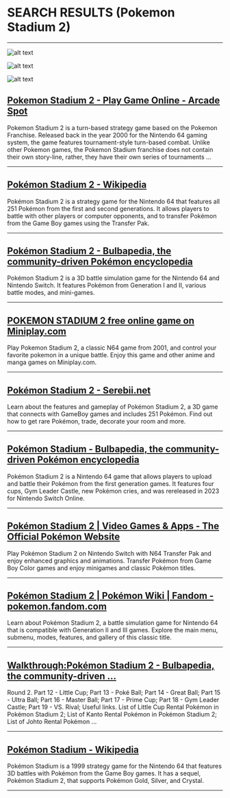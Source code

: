 # SEARCH RESULTS (Pokemon Stadium 2)
---


![alt text](https://cdn.mobygames.com/screenshots/10541702-pokemon-stadium-2-nintendo-64-main-menu.jpg "Screenshot of Pokémon Stadium 2 (Nintendo 64, 2000) - MobyGames")


![alt text](https://cdn.mobygames.com/screenshots/2477740-pokemon-stadium-2-nintendo-64-title-screen.jpg "Pokémon Stadium 2 screenshots - MobyGames")


![alt text](https://www.mobygames.com/images/shots/l/172481-pokemon-stadium-2-nintendo-64-screenshot-kabutops-preparing.jpg "Pokémon Stadium 2 Screenshots for Nintendo 64 - MobyGames")

## [Pokemon Stadium 2 - Play Game Online - Arcade Spot](https://arcadespot.com/game/pokemon-stadium-2/)
Pokemon Stadium 2 is a turn-based strategy game based on the Pokemon Franchise. Released back in the year 2000 for the Nintendo 64 gaming system, the game features tournament-style turn-based combat. Unlike other Pokemon games, the Pokemon Stadium franchise does not contain their own story-line, rather, they have their own series of tournaments ...

---

## [Pokémon Stadium 2 - Wikipedia](https://en.wikipedia.org/wiki/Pokémon_Stadium_2)
Pokémon Stadium 2 is a strategy game for the Nintendo 64 that features all 251 Pokémon from the first and second generations. It allows players to battle with other players or computer opponents, and to transfer Pokémon from the Game Boy games using the Transfer Pak.

---

## [Pokémon Stadium 2 - Bulbapedia, the community-driven Pokémon encyclopedia](https://bulbapedia.bulbagarden.net/wiki/Pokémon_Stadium_2)
Pokémon Stadium 2 is a 3D battle simulation game for the Nintendo 64 and Nintendo Switch. It features Pokémon from Generation I and II, various battle modes, and mini-games.

---

## [POKEMON STADIUM 2 free online game on Miniplay.com](https://www.miniplay.com/game/pokemon-stadium-2)
Play Pokemon Stadium 2, a classic N64 game from 2001, and control your favorite pokemon in a unique battle. Enjoy this game and other anime and manga games on Miniplay.com.

---

## [Pokémon Stadium 2 - Serebii.net](https://www.serebii.net/stadium2/)
Learn about the features and gameplay of Pokémon Stadium 2, a 3D game that connects with GameBoy games and includes 251 Pokémon. Find out how to get rare Pokémon, trade, decorate your room and more.

---

## [Pokémon Stadium - Bulbapedia, the community-driven Pokémon encyclopedia](https://bulbapedia.bulbagarden.net/wiki/Pokémon_Stadium)
Pokémon Stadium 2 is a Nintendo 64 game that allows players to upload and battle their Pokémon from the first generation games. It features four cups, Gym Leader Castle, new Pokémon cries, and was rereleased in 2023 for Nintendo Switch Online.

---

## [Pokémon Stadium 2 | Video Games & Apps - The Official Pokémon Website](https://www.pokemon.com/us/pokemon-video-games/pokemon-stadium-2)
Play Pokémon Stadium 2 on Nintendo Switch with N64 Transfer Pak and enjoy enhanced graphics and animations. Transfer Pokémon from Game Boy Color games and enjoy minigames and classic Pokémon titles.

---

## [Pokémon Stadium 2 | Pokémon Wiki | Fandom - pokemon.fandom.com](https://pokemon.fandom.com/wiki/Pokémon_Stadium_2)
Learn about Pokémon Stadium 2, a battle simulation game for Nintendo 64 that is compatible with Generation II and III games. Explore the main menu, submenu, modes, features, and gallery of this classic title.

---

## [Walkthrough:Pokémon Stadium 2 - Bulbapedia, the community-driven ...](https://bulbapedia.bulbagarden.net/wiki/Appendix:Pokémon_Stadium_2_walkthrough)
Round 2. Part 12 - Little Cup; Part 13 - Poké Ball; Part 14 - Great Ball; Part 15 - Ultra Ball; Part 16 - Master Ball; Part 17 - Prime Cup; Part 18 - Gym Leader Castle; Part 19 - VS. Rival; Useful links. List of Little Cup Rental Pokémon in Pokémon Stadium 2; List of Kanto Rental Pokémon in Pokémon Stadium 2; List of Johto Rental Pokémon ...

---

## [Pokémon Stadium - Wikipedia](https://en.wikipedia.org/wiki/Pokémon_Stadium)
Pokémon Stadium is a 1999 strategy game for the Nintendo 64 that features 3D battles with Pokémon from the Game Boy games. It has a sequel, Pokémon Stadium 2, that supports Pokémon Gold, Silver, and Crystal.

---

